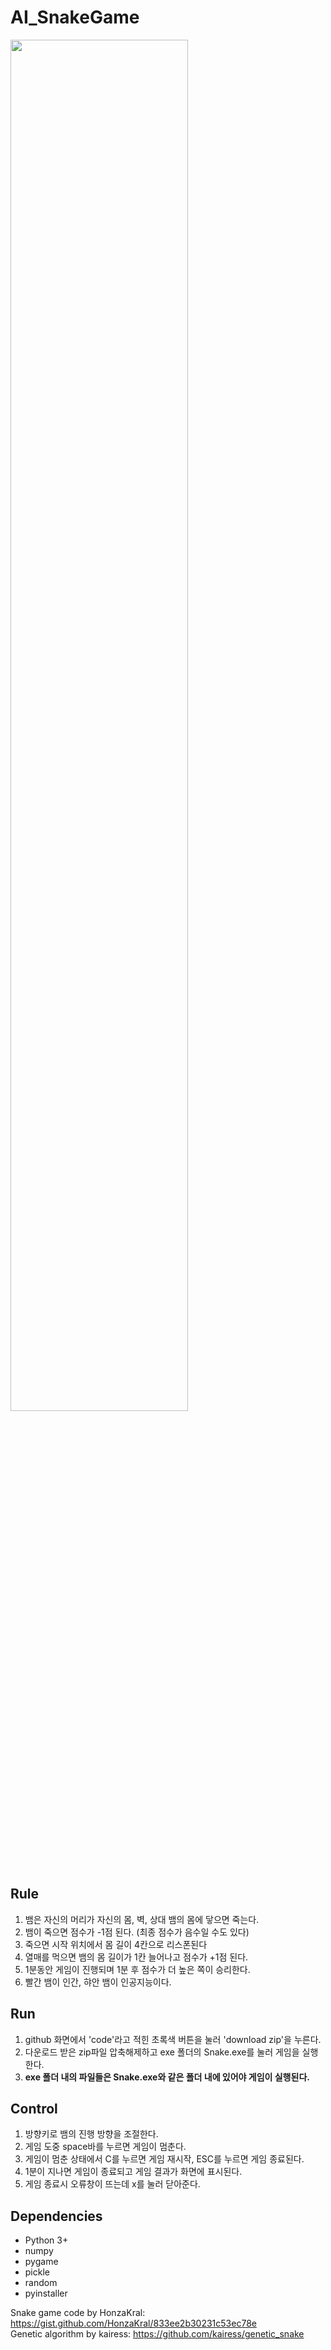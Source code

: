 # AI_SnakeGame
<img width="75%" src="https://user-images.githubusercontent.com/81283189/181182186-a916b4fd-76c1-4e29-a758-b75f67c247f7.png" />


## Rule
1. 뱀은 자신의 머리가 자신의 몸, 벽, 상대 뱀의 몸에 닿으면 죽는다.
2. 뱀이 죽으면 점수가 -1점 된다. (최종 점수가 음수일 수도 있다)
3. 죽으면 시작 위치에서 몸 길이 4칸으로 리스폰된다
4. 열매를 먹으면 뱀의 몸 길이가 1칸 늘어나고 점수가 +1점 된다.
5. 1분동안 게임이 진행되며 1분 후 점수가 더 높은 쪽이 승리한다.
6. 빨간 뱀이 인간, 햐안 뱀이 인공지능이다.

## Run
1. github 화면에서 'code'라고 적힌 초록색 버튼을 눌러 'download zip'을 누른다.
2. 다운로드 받은 zip파일 압축해제하고 exe 폴더의 Snake.exe를 눌러 게임을 실행한다.
3. <b>exe 폴더 내의 파일들은 Snake.exe와 같은 폴더 내에 있어야 게임이 실행된다.</b>

## Control
1. 방향키로 뱀의 진행 방향을 조절한다.
2. 게임 도중 space바를 누르면 게임이 멈춘다.
3. 게임이 멈춘 상태에서 C를 누르면  게임 재시작, ESC를 누르면 게임 종료된다.
4. 1분이 지나면 게임이 종료되고 게임 결과가 화면에 표시된다. 
5. 게임 종료시 오류창이 뜨는데 x를 눌러 닫아준다.

## Dependencies

* Python 3+
* numpy
* pygame
* pickle
* random
* pyinstaller

Snake game code by HonzaKral: https://gist.github.com/HonzaKral/833ee2b30231c53ec78e    
Genetic algorithm by kairess: https://github.com/kairess/genetic_snake
